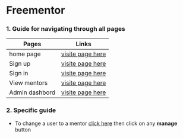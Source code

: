 # Freementor

### 1. Guide for navigating through all pages 

Pages          | Links
------------   | -------------
home page      | [visite page here](https://kakaprodo.github.io/freementor/UI/index.html)
Sign up        | [visite page here](https://kakaprodo.github.io/freementor/UI/components/signup.html)
Sign in        | [visite page here](https://kakaprodo.github.io/freementor/UI/components/login.html)
View mentors   | [visite page here](https://kakaprodo.github.io/freementor/UI/components/dashboard.html)
Admin dashbord | [visite page here](https://kakaprodo.github.io/freementor/UI/components/admin/dashboard.html)

### 2. Specific guide 

 * To change a user to a mentor [click here](https://kakaprodo.github.io/freementor/UI/components/admin/all_users.html) then click on any **manage** button



